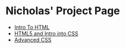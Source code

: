 # Nicholas' Project Page




<ul>
    <li><a href="intro_to_html/index.html" target=_blank>Intro To HTML</a></li>
    <li><a href="HTML5_intro_into_CSS/index.html" target=_blank>HTML5 and Intro into CSS</a></li>
    <li><a href="Adv_CSS/index.html" target=_blank>Advanced CSS</a></li>
</ul>